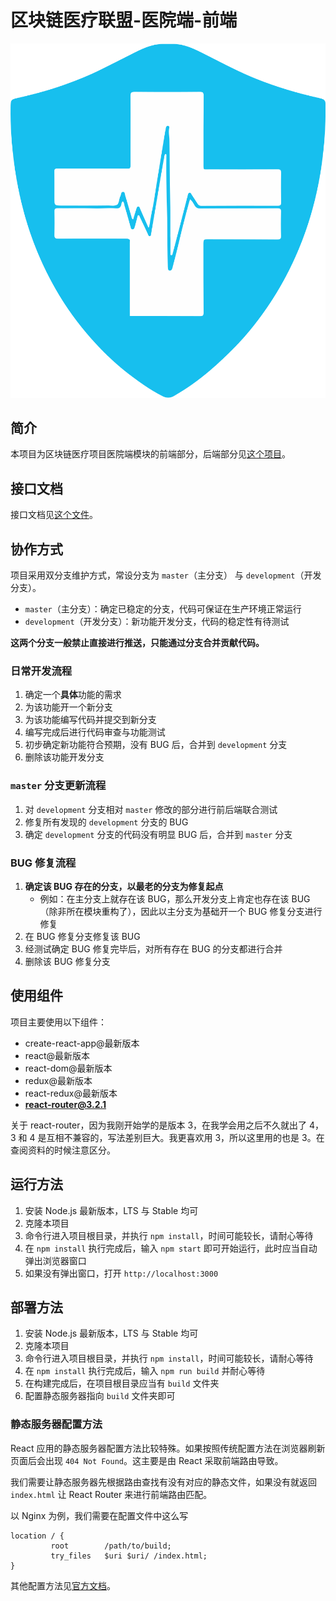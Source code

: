# 区块链医疗联盟-医院端-前端

![logo](logo.svg)

## 简介

本项目为区块链医疗项目医院端模块的前端部分，后端部分见[这个项目](#)。

## 接口文档

接口文档见[这个文件](API.md)。

## 协作方式

项目采用双分支维护方式，常设分支为 `master`（主分支） 与 `development`（开发分支）。

- `master`（主分支）：确定已稳定的分支，代码可保证在生产环境正常运行
- `development`（开发分支）：新功能开发分支，代码的稳定性有待测试

**这两个分支一般禁止直接进行推送，只能通过分支合并贡献代码。**

### 日常开发流程

1. 确定一个**具体**功能的需求
2. 为该功能开一个新分支
3. 为该功能编写代码并提交到新分支
4. 编写完成后进行代码审查与功能测试
5. 初步确定新功能符合预期，没有 BUG 后，合并到 `development` 分支
6. 删除该功能开发分支

### `master` 分支更新流程

1. 对 `development` 分支相对 `master` 修改的部分进行前后端联合测试
2. 修复所有发现的 `development` 分支的 BUG
3. 确定 `development` 分支的代码没有明显 BUG 后，合并到 `master` 分支

### BUG 修复流程

1. **确定该 BUG 存在的分支，以最老的分支为修复起点** 
   - 例如：在主分支上就存在该 BUG，那么开发分支上肯定也存在该 BUG（除非所在模块重构了），因此以主分支为基础开一个 BUG 修复分支进行修复
2. 在 BUG 修复分支修复该 BUG 
3. 经测试确定 BUG 修复完毕后，对所有存在 BUG 的分支都进行合并
4. 删除该 BUG 修复分支

## 使用组件

项目主要使用以下组件：

- create-react-app@最新版本
- react@最新版本
- react-dom@最新版本
- redux@最新版本
- react-redux@最新版本
- **react-router@3.2.1**

关于 react-router，因为我刚开始学的是版本 3，在我学会用之后不久就出了 4，3 和 4 是互相不兼容的，写法差别巨大。我更喜欢用 3，所以这里用的也是 3。在查阅资料的时候注意区分。

## 运行方法

1. 安装 Node.js 最新版本，LTS 与 Stable 均可
2. 克隆本项目
3. 命令行进入项目根目录，并执行 `npm install`，时间可能较长，请耐心等待
4. 在 `npm install` 执行完成后，输入 `npm start` 即可开始运行，此时应当自动弹出浏览器窗口
5. 如果没有弹出窗口，打开 `http://localhost:3000`

## 部署方法

1. 安装 Node.js 最新版本，LTS 与 Stable 均可
2. 克隆本项目
3. 命令行进入项目根目录，并执行 `npm install`，时间可能较长，请耐心等待
4. 在 `npm install` 执行完成后，输入 `npm run build` 并耐心等待
5. 在构建完成后，在项目根目录应当有 `build` 文件夹
6. 配置静态服务器指向 `build` 文件夹即可

### 静态服务器配置方法

React 应用的静态服务器配置方法比较特殊。如果按照传统配置方法在浏览器刷新页面后会出现 `404 Not Found`。这主要是由 React 采取前端路由导致。

我们需要让静态服务器先根据路由查找有没有对应的静态文件，如果没有就返回 `index.html` 让 React Router 来进行前端路由匹配。

以 Nginx 为例，我们需要在配置文件中这么写

```nginx
location / {
         root        /path/to/build;
         try_files   $uri $uri/ /index.html;
}
```

其他配置方法见[官方文档](https://facebook.github.io/create-react-app/docs/deployment)。